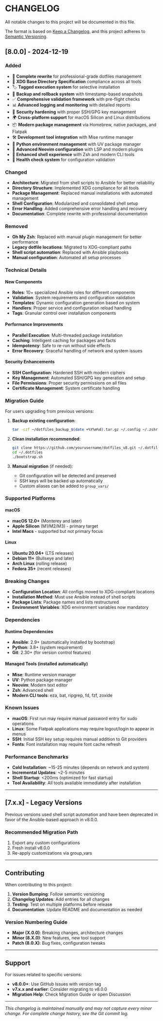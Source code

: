 # CHANGELOG

All notable changes to this project will be documented in this file.

The format is based on [Keep a Changelog](https://keepachangelog.com/en/1.0.0/),
and this project adheres to [Semantic Versioning](https://semver.org/spec/v2.0.0.html).

## [8.0.0] - 2024-12-19

### Added
- 🚀 **Complete rewrite** for professional-grade dotfiles management
- 🔧 **XDG Base Directory Specification** compliance across all tools
- 🏷️ **Tagged execution system** for selective installation
- 🔄 **Backup and rollback system** with timestamp-based snapshots
- ✅ **Comprehensive validation framework** with pre-flight checks
- 📊 **Advanced logging and monitoring** with detailed reports
- 🔐 **Security hardening** with proper SSH/GPG key management
- 🌍 **Cross-platform support** for macOS Silicon and Linux distributions
- 📦 **Modern package management** via Homebrew, native packages, and Flatpak
- 🛠️ **Development tool integration** with Mise runtime manager
- 🐍 **Python environment management** with UV package manager
- 📝 **Advanced Neovim configuration** with LSP and modern plugins
- 🐚 **Enhanced shell experience** with Zsh and modern CLI tools
- 🏥 **Health check system** for configuration validation

### Changed
- **Architecture**: Migrated from shell scripts to Ansible for better reliability
- **Directory Structure**: Implemented XDG compliance for all tools
- **Package Management**: Replaced manual installations with automated management
- **Shell Configuration**: Modularized and consolidated shell setup
- **Error Handling**: Added comprehensive error handling and recovery
- **Documentation**: Complete rewrite with professional documentation

### Removed
- **Oh My Zsh**: Replaced with manual plugin management for better performance
- **Legacy dotfile locations**: Migrated to XDG-compliant paths
- **Shell script automation**: Replaced with Ansible playbooks
- **Manual configuration**: Automated all setup processes

### Technical Details

#### New Components
- **Roles**: 10+ specialized Ansible roles for different components
- **Validation**: System requirements and configuration validation
- **Templates**: Dynamic configuration generation based on system
- **Handlers**: Proper service and configuration reload handling
- **Tags**: Granular control over installation components

#### Performance Improvements
- **Parallel Execution**: Multi-threaded package installation
- **Caching**: Intelligent caching for packages and facts
- **Idempotency**: Safe to re-run without side effects
- **Error Recovery**: Graceful handling of network and system issues

#### Security Enhancements
- **SSH Configuration**: Hardened SSH with modern ciphers
- **Key Management**: Automated SSH/GPG key generation and setup
- **File Permissions**: Proper security permissions on all files
- **Certificate Management**: System certificate handling

### Migration Guide

For users upgrading from previous versions:

1. **Backup existing configuration**:
   ```bash
   tar -czf ~/dotfiles_backup_$(date +%Y%m%d).tar.gz ~/.config ~/.zshrc ~/.gitconfig
   ```

2. **Clean installation recommended**:
   ```bash
   git clone https://github.com/yourusername/dotfiles_v8.git ~/.dotfiles
   cd ~/.dotfiles
   ./bootstrap.sh
   ```

3. **Manual migration** (if needed):
   - Git configuration will be detected and preserved
   - SSH keys will be backed up automatically
   - Custom aliases can be added to `group_vars/`

### Supported Platforms

#### macOS
- **macOS 12.0+** (Monterey and later)
- **Apple Silicon** (M1/M2/M3) - primary target
- **Intel Macs** - supported but not primary focus

#### Linux
- **Ubuntu 20.04+** (LTS releases)
- **Debian 11+** (Bullseye and later)
- **Arch Linux** (rolling release)
- **Fedora 35+** (recent releases)

### Breaking Changes

- **Configuration Location**: All configs moved to XDG-compliant locations
- **Installation Method**: Must use Ansible instead of shell scripts
- **Package Lists**: Package names and lists restructured
- **Environment Variables**: XDG environment variables now mandatory

### Dependencies

#### Runtime Dependencies
- **Ansible**: 2.9+ (automatically installed by bootstrap)
- **Python**: 3.8+ (system requirement)
- **Git**: 2.30+ (for version control features)

#### Managed Tools (installed automatically)
- **Mise**: Runtime version manager
- **UV**: Python package manager
- **Neovim**: Modern text editor
- **Zsh**: Advanced shell
- **Modern CLI tools**: eza, bat, ripgrep, fd, fzf, zoxide

### Known Issues

- **macOS**: First run may require manual password entry for sudo operations
- **Linux**: Some Flatpak applications may require logout/login to appear in menus
- **SSH**: Initial SSH key setup requires manual addition to Git providers
- **Fonts**: Font installation may require font cache refresh

### Performance Benchmarks

- **Cold Installation**: ~15-25 minutes (depends on network and system)
- **Incremental Updates**: ~2-5 minutes
- **Shell Startup**: <200ms (optimized for fast startup)
- **Tool Availability**: All tools available immediately after installation

---

## [7.x.x] - Legacy Versions

Previous versions used shell script automation and have been deprecated in favor of the Ansible-based approach in v8.0.0.

### Recommended Migration Path
1. Export any custom configurations
2. Fresh install v8.0.0
3. Re-apply customizations via group_vars

---

## Contributing

When contributing to this project:

1. **Version Bumping**: Follow semantic versioning
2. **Changelog Updates**: Add entries for all changes
3. **Testing**: Test on multiple platforms before release
4. **Documentation**: Update README and documentation as needed

### Version Numbering Guide

- **Major (X.0.0)**: Breaking changes, architecture changes
- **Minor (8.X.0)**: New features, new tool support
- **Patch (8.0.X)**: Bug fixes, configuration tweaks

---

## Support

For issues related to specific versions:

- **v8.0.0+**: Use GitHub Issues with version tag
- **v7.x.x and earlier**: Consider migrating to v8.0.0
- **Migration Help**: Check Migration Guide or open Discussion

---

*This changelog is maintained manually and may not capture every minor change. For complete change history, see the Git commit log.*
